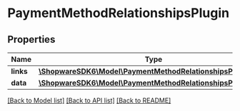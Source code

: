 # PaymentMethodRelationshipsPlugin

## Properties
Name | Type | Description | Notes
------------ | ------------- | ------------- | -------------
**links** | [**\ShopwareSDK6\Model\PaymentMethodRelationshipsPluginLinks**](PaymentMethodRelationshipsPluginLinks.md) |  | [optional] 
**data** | [**\ShopwareSDK6\Model\PaymentMethodRelationshipsPluginData**](PaymentMethodRelationshipsPluginData.md) |  | [optional] 

[[Back to Model list]](../../README.md#documentation-for-models) [[Back to API list]](../../README.md#documentation-for-api-endpoints) [[Back to README]](../../README.md)

